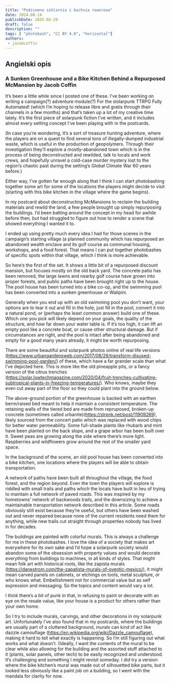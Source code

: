 ```yaml
---
title: "Podziemna szklarnia i kuchnia rowerowa"
date: 2024-08-14
publishDate: 2025-04-29
draft: false
description: ""
tags: [ "photobash", "CC BY 4.0", "horizontal"]
authors:
 - jacobcoffin
---
```


## Angielski opis

### A Sunken Greenhouse and a Bike Kitchen Behind a Repurposed McMansion by Jacob Coffin

It’s been a little while since I posted one of these. I’ve been working on writing a campaign(?) adventure module(?) For the slolarpunk TTRPG Fully Automated! (which I’m hoping to release libre and gratis through their channels in a few months) and that’s taken up a lot of my creative time lately. It’s the first piece of solarpunk fiction I’ve written, and it includes almost every setting concept I’ve been playing with in the postcards.

(In case you’re wondering, it’s a sort of treasure hunting adventure, where the players are on a quest to find several tons of illegally-dumped industrial waste, which is useful in the production of geopolymers. Through their investigation they’ll explore a mostly-abandoned town which is in the process of being deconstructed and rewilded, talk to locals and work crews, and hopefully unravel a cold-case murder mystery lost to the region’s chaotic past during the setting’s Global Climate War 60 years before.)

Either way, I’ve gotten far enough along that I think I can start photobashing together some art for some of the locations the players might decide to visit (starting with this bike kitchen in the village where the game begins).

In my postcard about deconstructing McMansions to reclaim the building materials and rewild the land, a few people brought up simply repurposing the buildings. I’d been batting around the concept in my head for awhile before then, but had struggled to figure out how to render a scene that showed everything I wanted it to.

I ended up using pretty much every idea I had for those scenes in the campaign’s starting village (a planned community which has repurposed an abandoned wealth enclave and its golf course as communal housing, workshops, and a food forest. That means I can put together photobashes of specific spots within that village, which I think is more achievable.

So here’s the first of the set. It shows a little bit of a repurposed discount mansion, but focuses mostly on the old back yard. The concrete patio has been removed, the large lawns and nearby golf course have grown into proper forests, and public paths have been brought right up to the house. The pool house has been turned into a bike co-op, and the swimming pool has been converted into a sunken greenhouse or Walipini.

Generally when you end up with an old swimming pool you don’t want, your options are to tear it out and fill in the hole, just fill in the pool, convert it into a natural pond, or (perhaps the least common answer) build one of these. Which one you pick will likely depend on your goals, the quality of the structure, and how far down your water table is. If it’s too high, it can lift an empty pool like a concrete boat, or cause other structural damage. But if circumstances are right, and the pool is intact after being abandoned and empty for a good many years already, it might be worth repurposing.

There are some beautiful and solarpunk photos online of real life versions (https://www.urbangardensweb.com/2017/08/26/transform-disused-swimming-pool-garden/) of these, which have a far grander scale than what I’ve depicted here. This is more like the old pineapple pits, or a fancy version of the citrus trenches (https://solar.lowtechmagazine.com/2020/04/fruit-trenches-cultivating-subtropical-plants-in-freezing-temperatures/). Who knows, maybe they even cut away part of the floor so they could plant into the ground below.

The above-ground portion of the greenhouse is backed with an earthen berm/raised bed meant to help it maintain a consistent temperature. The retaining walls of the tiered bed are made from repruposed, broken-up concrete (sometimes called urbanite)(https://slrpnk.net/post/11909269), likely sourced from the concert patio which was replaced with wood chips for better water permeability. Some full-shade plants like rhubarb and mint have been planted on the back slope, and a grape arbor has been built over it. Sweet peas are growing along the side where there’s more light. Raspberries and wildflowers grow around the rest of the smaller yard space.

In the background of the scene, an old pool house has been converted into a bike kitchen, one locations where the players will be able to obtain transportation.

A network of paths have been built all throughout the village, the food forest, and the region beyond. Even the town the players will explore is riddled with small trails and paths which the locals have built in lieu of trying to maintain a full network of paved roads. This was inspired by my hometowns’ network of backwoods trails, and the downsizing to achieve a maintainable transportation network described in this article. Some roads obviously still exist because they’re useful, but others have been washed out and never repaired because none of the current residents need them for anything, while new trails cut straight through properties nobody has lived in for decades.

The buildings are painted with colorful murals. This is always a challenge for me in these photobashes. I love the idea of a society that makes art everywhere for its own sake and I’d hope a solarpunk society would abandon some of the obsession with property values and would decorate everything from buildings to machines, in all kinds of styles. That might mean folk art with historical roots, like the zapista murals (https://danestrom.com/the-zapatista-murals-of-oventic-mexico/), it might mean carved panels on cabinets, or etchings on tools, metal sculpture, or who knows what. Embellishment not for commercial value but as self expression and messaging. So the topics and content would vary a lot.

I think there’s a bit of punk in that, in refusing to paint or decorate with an eye on the resale value, like your house is a product for others rather than your own home.

So I try to include murals, carvings, and other decorations in my solarpunk art. Unfortunately I’ve also found that in my postcards, where the buildings are usually part of a cluttered background, murals can kind of act like dazzle camouflage (https://en.wikipedia.org/wiki/Dazzle_camouflage), making it hard to tell what exactly is happening. So I’m still figuring out what works and what doesn’t. (Ideally, I want the contents of the mural to be clear while also allowing for the building and the assorted stuff attached to it (plants, solar panels, other tech) to be easily recognized and understood. It’s challenging and something I might revisit someday. I did try a version where the bike kitchen’s mural was made out of silhouetted bike parts, but it looked less obviously like a paint job on a building, so I went with the mandala for clarity for now.